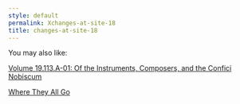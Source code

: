 ```yaml
---
style: default
permalink: Xchanges-at-site-18
title: changes-at-site-18
---
```

You may also like:

[Volume 19.113.A-01: Of the Instruments, Composers, and the Confici Nobiscum](http://scp-wiki.net/v19113a-01)

[Where They All Go](http://scp-wiki.net/where-they-all-go)
